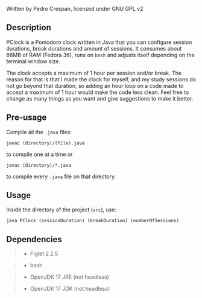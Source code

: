 Written by Pedro Crespan, licensed under GNU GPL v2

## Description

PClock is a Pomodoro clock written in Java that you can configure session durations, break durations and amount of sessions. It consumes about 66MB of RAM (Fedora 36), runs on `bash` and adjusts itself depending on the terminal window size. 

The clock accepts a maximum of 1 hour per session and/or break. The reason for that is that I made the clock for myself, and my study sessions do not go beyond that duration, so adding an hour loop on a code made to accept a maximum of 1 hour would make the code less clean. Feel free to change as many things as you want and give suggestions to make it better.

## Pre-usage

Compile all the `.java` files:

```
javac (directory)/(file).java
```
to compile one at a time or

```
javac (directory)/*.java
```

to compile every `.java` file on that directory.

## Usage

Inside the directory of the project (`src`), use:

```
java PClock (sessionDuration) (breakDuration) (numberOfSessions)
```

## Dependencies

>- Figlet 2.2.5

>- bash

>- OpenJDK 17 JRE (not headless)

>- OpenJDK 17 JDK (not headless)


